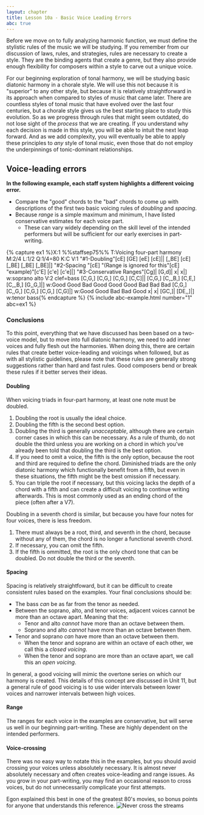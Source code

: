```yaml
---
layout: chapter
title: Lesson 10a - Basic Voice Leading Errors
abc: true
---
```


Before we move on to fully analyzing harmonic function, we must define the stylistic rules of the music we will be studying. If you remember from our discussion of laws, rules, and strategies, rules are necessary to create a style. They are the binding agents that create a genre, but they also provide enough flexibility for composers within a style to carve out a unique voice. 

For our beginning exploration of tonal harmony, we will be studying basic diatonic harmony in a chorale style. We will use this not because it is "superior" to any other style, but because it is relatively straightforward in its approach when compared to styles of music that came later. There are countless styles of tonal music that have evolved over the last four centuries, but a chorale style gives us the best starting place to study this evolution. So as we progress through rules that might seem outdated, do not lose sight of the *process* that we are creating. If you understand why each decision is made in this style, you will be able to intuit the next leap forward. And as we add complexity, you will eventually be able to apply these principles to *any* style of tonal music, even those that do not employ the underpinnings of tonic-dominant relationships. 

## Voice-leading errors

**In the following example, each staff system highlights a different voicing error.**
- Compare the "good" chords to the "bad" chords to come up with descriptions of the first two basic voicing rules of *doubling* and *spacing*. 
- Because *range* is a simple maximum and minimum, I have listed conservative estimates for each voice part. 
  - These can vary widely depending on the skill level of the intended performers but will be sufficient for our early exercises in part-writing.

{% capture ex1 %}X:1
%%staffsep75%%
T:Voicing four-part harmony
M:2/4
L:1/2
Q:1/4=80
K:C
V:1
"#1-Doubling"[cE] [GE] [eE] [cE]|| [_BE] [cE] [_BE] [_BE] [_BE]|]
"#2-Spacing "[cE] "(Range is ignored for this"[cE] "example)"[c'E] [c'e] [c'e]|]
"#3-Conservative Ranges"[Cg]| [G,d]| x| x|]
w:soprano alto
V:2 clef=bass
[C,G,] [C,G,] [C,G,] [C,C]|| [C,G,] [C,_B,] [C,E,] [C,_B,] [G,,G,]|]
w:Good Good Bad Good Good Good Bad Bad Bad
[C,G,] [C,,G,] [C,G,] [C,G,] [C,G]|]
w:Good Good Bad Bad Good
x| x| [GC,]| [DE,,]|]
w:tenor bass{% endcapture %}
{% include abc-example.html number="1" abc=ex1 %}

### Conclusions 

To this point, everything that we have discussed has been based on a two-voice model, but to move into full diatonic harmony, we need to add inner voices and fully flesh out the harmonies. When doing this, there are certain rules that create better voice-leading and voicings when followed, but as with all stylistic guidelines, please note that these rules are generally strong suggestions rather than hard and fast rules. Good composers bend or break these rules if it better serves their ideas.

#### Doubling

When voicing triads in four-part harmony, at least one note must be doubled.

1. Doubling the root is usually the ideal choice.
2. Doubling the fifth is the second best option.
3. Doubling the third is generally *unacceptable*, although there are certain corner cases in which this can be necessary. As a rule of thumb, do not double the third unless you are working on a chord in which you've already been told that doubling the third is the best option.
4. If you need to omit a voice, the fifth is the only option, because the root and third are required to define the chord. Diminished triads are the only diatonic harmony which functionally benefit from a fifth, but even in these situations, the fifth might be the best omission if necessary.
4. You can triple the root if necessary, but this voicing lacks the depth of a chord with a fifth and can create a difficult voicing to continue writing afterwards. This is most commonly used as an ending chord of the piece (often after a V7).

Doubling in a seventh chord is similar, but because you have four notes for four voices, there is less freedom.
1. There must always be a root, third, and seventh in the chord, because without any of them, the chord is no longer a functional seventh chord.
2. If necessary, you can omit the fifth.
3. If the fifth is ommitted, the root is the only chord tone that can be doubled. Do not double the third or the seventh.

#### Spacing

Spacing is relatively straightfoward, but it can be difficult to create consistent rules based on the examples. Your final conclusions should be:
- The bass *can* be as far from the tenor as needed.
- Between the soprano, alto, and tenor voices, adjacent voices cannot be more than an octave apart. Meaning that the:
  - Tenor and alto *cannot* have more than an octave between them.
  - Soprano and alto *cannot* have more than an octave between them.
- Tenor and soprano *can* have more than an octave between them.
  - When the tenor and soprano are within an octave of each other, we call this a *closed voicing*.
  - When the tenor and soprano are more than an octave apart, we call this an *open voicing*.

In general, a good voicing will mimic the overtone series on which our harmony is created. This details of this concept are discussed in Unit 11, but a general rule of good voicing is to use wider intervals between lower voices and narrower intervals between high voices.

#### Range

The ranges for each voice in the examples are conservative, but will serve us well in our beginning part-writing. These are highly dependent on the intended performers.

#### Voice-crossing

There was no easy way to notate this in the examples, but you should avoid crossing your voices unless absolutely necessary. It is almost never absolutely necessary and often creates voice-leading and range issues. As you grow in your part-writing, you may find an occasional reason to cross voices, but do not unnecessarily complicate your first attempts.

Egon explained this best in one of the greatest 80's movies, so bonus points for anyone that understands this reference.
![Never cross the streams](https://64.media.tumblr.com/4ac0c9272c14cddd23e64831c6f7ae1e/tumblr_n2snvjtemt1r9a32bo1_400.gifv)